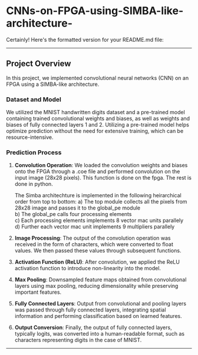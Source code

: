 # CNNs-on-FPGA-using-SIMBA-like-architecture-
Certainly! Here's the formatted version for your README.md file:

---

## Project Overview

In this project, we implemented convolutional neural networks (CNN) on an FPGA using a SIMBA-like architecture.

### Dataset and Model

We utilized the MNIST handwritten digits dataset and a pre-trained model containing trained convolutional weights and biases, as well as weights and biases of fully connected layers 1 and 2. Utilizing a pre-trained model helps optimize prediction without the need for extensive training, which can be resource-intensive.

### Prediction Process

1. **Convolution Operation**: We loaded the convolution weights and biases onto the FPGA through a .coe file and performed convolution on the input image (28x28 pixels). This function is done on the fpga. The rest is done in python.

   The Simba architechture is implemented in the following heirarchical order from top to bottom: 
  a) The top module collects all the pixels from 28x28 image and passes it to the global_pe module  
  b) The global_pe calls four processing elements  
  c) Each processing elements implements 8 vector mac units parallely  
  d) Further each vector mac unit implements 9 multipliers parallely  

2. **Image Processing**: The output of the convolution operation was received in the form of characters, which were converted to float values. We then passed these values through subsequent functions.

3. **Activation Function (ReLU)**: After convolution, we applied the ReLU activation function to introduce non-linearity into the model.

4. **Max Pooling**: Downsampled feature maps obtained from convolutional layers using max pooling, reducing dimensionality while preserving important features.

5. **Fully Connected Layers**: Output from convolutional and pooling layers was passed through fully connected layers, integrating spatial information and performing classification based on learned features.

6. **Output Conversion**: Finally, the output of fully connected layers, typically logits, was converted into a human-readable format, such as characters representing digits in the case of MNIST.

---

